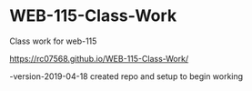 # WEB-115-Class-Work
Class work for web-115

https://rc07568.github.io/WEB-115-Class-Work/

-version-2019-04-18 created repo and setup to begin working
